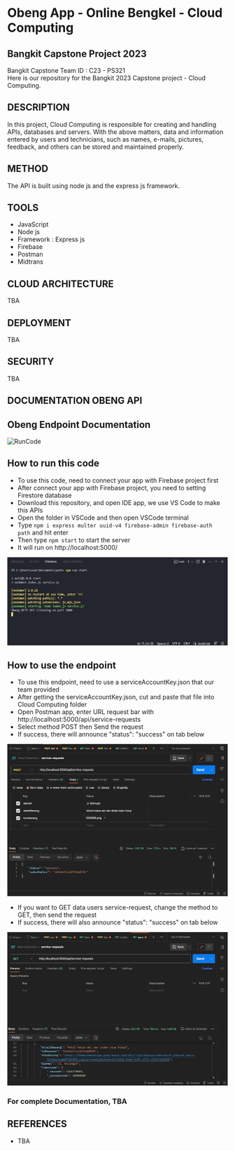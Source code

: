 # Obeng App - Online Bengkel - Cloud Computing
## Bangkit Capstone Project 2023

Bangkit Capstone Team ID : C23 - PS321 <br>
Here is our repository for the Bangkit 2023 Capstone project - Cloud Computing.

## DESCRIPTION
In this project, Cloud Computing is responsible for creating and handling APIs, databases and servers. With the above matters, data and information entered by users and technicians, such as names, e-mails, pictures, feedback, and others can be stored and maintained properly.

## METHOD
The API is built using node js and the express js framework.

## TOOLS
- JavaScript
- Node js
- Framework : Express js
- Firebase
- Postman
- Midtrans

## CLOUD ARCHITECTURE
TBA

## DEPLOYMENT 
TBA

## SECURITY
TBA
## DOCUMENTATION OBENG API
## Obeng Endpoint Documentation 
![RunCode](https://documenter.getpostman.com/view/26556240/2s93sdZrs1)<br>

## How to run this code
* To use this code, need to connect your app with Firebase project first
* After connect your app with Firebase project, you need to setting Firestore database
* Download this repository, and open IDE app, we use VS Code to make this APIs
* Open the folder in VSCode and then open VSCode terminal
* Type ```npm i express multer uuid-v4 firebase-admin firebase-auth path``` and hit enter
* Then type ```npm start``` to start the server
* It will run on http://localhost:5000/

![RunCode](https://github.com/nabhanyuzqi1/Bangkit-Capstone-C23-PS321/blob/cloud_computing/assets/CC%20Documentation/run_code.jpeg)
<br>

## How to use the endpoint
* To use this endpoint, need to use a serviceAccountKey.json that our team provided
* After getting the serviceAccountKey.json, cut and paste that file into Cloud Computing folder 
* Open Postman app, enter URL request bar with http://localhost:5000/api/service-requests
* Select method POST then Send the request
* If success, there will announce "status": "success" on tab below

![UseEndpoint](https://github.com/nabhanyuzqi1/Bangkit-Capstone-C23-PS321/blob/cloud_computing/assets/CC%20Documentation/run_endpointPOST_Service-request.jpeg)

* If you want to GET data users service-request, change the method to GET, then send the request
* If success, there will also announce "status": "success" on tab below

![UseEndpoint](https://github.com/nabhanyuzqi1/Bangkit-Capstone-C23-PS321/blob/cloud_computing/assets/CC%20Documentation/run_endpointGET_Service-request.jpeg)
<br>
### For complete Documentation, TBA

## REFERENCES
- TBA


